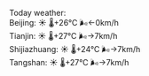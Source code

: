 Today weather:  
Beijing: ☀️ 🌡️+26°C 🌬️←0km/h  
Tianjin: ☀️ 🌡️+27°C 🌬️→7km/h  
Shijiazhuang: ☀️ 🌡️+24°C 🌬️→7km/h  
Tangshan: ☀️ 🌡️+27°C 🌬️→7km/h  
